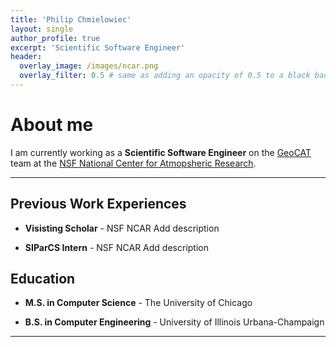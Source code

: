 ```yaml
---
title: 'Philip Chmielowiec'
layout: single
author_profile: true
excerpt: 'Scientific Software Engineer'
header:
  overlay_image: /images/ncar.png
  overlay_filter: 0.5 # same as adding an opacity of 0.5 to a black background
---
```


# About me

I am currently working as a **Scientific Software Engineer** on the [GeoCAT](https://geocat.ucar.edu/) team at the [NSF National Center for Atmopsheric Research](https://ncar.ucar.edu/).

---

## Previous Work Experiences

- **Visisting Scholar** - NSF NCAR
  Add description 

- **SIParCS Intern** - NSF NCAR
  Add description 



## Education

- **M.S. in Computer Science** - The University of Chicago

- **B.S. in Computer Engineering** - University of Illinois Urbana-Champaign

---

